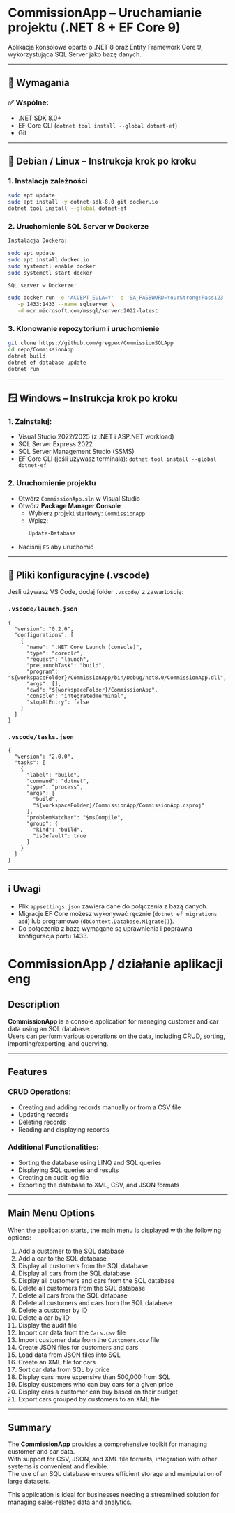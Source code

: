 # CommissionApp – Uruchamianie projektu (.NET 8 + EF Core 9)

Aplikacja konsolowa oparta o .NET 8 oraz Entity Framework Core 9, wykorzystująca SQL Server jako bazę danych.

---

## 🔧 Wymagania

### ✅ Wspólne:
- .NET SDK 8.0+
- EF Core CLI (`dotnet tool install --global dotnet-ef`)
- Git

---

## 🐧 Debian / Linux – Instrukcja krok po kroku

### 1. Instalacja zależności

```bash
sudo apt update
sudo apt install -y dotnet-sdk-8.0 git docker.io
dotnet tool install --global dotnet-ef
```

### 2. Uruchomienie SQL Server w Dockerze

```bash
Instalacja Dockera:

sudo apt update
sudo apt install docker.io
sudo systemctl enable docker
sudo systemctl start docker

SQL server w Dockerze:

sudo docker run -e 'ACCEPT_EULA=Y' -e 'SA_PASSWORD=YourStrong!Pass123' \
   -p 1433:1433 --name sqlserver \
   -d mcr.microsoft.com/mssql/server:2022-latest
```

### 3. Klonowanie repozytorium i uruchomienie

```bash
git clone https://github.com/gregpec/CommissionSQLApp
cd repo/CommissionApp
dotnet build
dotnet ef database update
dotnet run
```

---

## 🪟 Windows – Instrukcja krok po kroku

### 1. Zainstaluj:
- Visual Studio 2022/2025 (z .NET i ASP.NET workload)
- SQL Server Express 2022
- SQL Server Management Studio (SSMS)
- EF Core CLI (jeśli używasz terminala): `dotnet tool install --global dotnet-ef`

### 2. Uruchomienie projektu

- Otwórz `CommissionApp.sln` w Visual Studio
- Otwórz **Package Manager Console**
  - Wybierz projekt startowy: `CommissionApp`
  - Wpisz:
    ```powershell
    Update-Database
    ```
- Naciśnij `F5` aby uruchomić

---

## 📂 Pliki konfiguracyjne (.vscode)

Jeśli używasz VS Code, dodaj folder `.vscode/` z zawartością:

### `.vscode/launch.json`

```
{
  "version": "0.2.0",
  "configurations": [
    {
      "name": ".NET Core Launch (console)",
      "type": "coreclr",
      "request": "launch",
      "preLaunchTask": "build",
      "program": "${workspaceFolder}/CommissionApp/bin/Debug/net8.0/CommissionApp.dll",
      "args": [],
      "cwd": "${workspaceFolder}/CommissionApp",
      "console": "integratedTerminal",
      "stopAtEntry": false
    }
  ]
}
```

### `.vscode/tasks.json`

```
{
  "version": "2.0.0",
  "tasks": [
    {
      "label": "build",
      "command": "dotnet",
      "type": "process",
      "args": [
        "build",
        "${workspaceFolder}/CommissionApp/CommissionApp.csproj"
      ],
      "problemMatcher": "$msCompile",
      "group": {
        "kind": "build",
        "isDefault": true
      }
    }
  ]
}
```

---

## ℹ️ Uwagi

- Plik `appsettings.json` zawiera dane do połączenia z bazą danych.
- Migracje EF Core możesz wykonywać ręcznie (`dotnet ef migrations add`) lub programowo (`dbContext.Database.Migrate()`).
- Do połączenia z bazą wymagane są uprawnienia i poprawna konfiguracja portu 1433.

# CommissionApp / działanie aplikacji eng

## Description

**CommissionApp** is a console application for managing customer and car data using an SQL database.  
Users can perform various operations on the data, including CRUD, sorting, importing/exporting, and querying.

---

## Features

### CRUD Operations:
- Creating and adding records manually or from a CSV file  
- Updating records  
- Deleting records  
- Reading and displaying records  

### Additional Functionalities:
- Sorting the database using LINQ and SQL queries  
- Displaying SQL queries and results  
- Creating an audit log file  
- Exporting the database to XML, CSV, and JSON formats  

---

## Main Menu Options

When the application starts, the main menu is displayed with the following options:

1. Add a customer to the SQL database  
2. Add a car to the SQL database  
3. Display all customers from the SQL database  
4. Display all cars from the SQL database  
5. Display all customers and cars from the SQL database  
6. Delete all customers from the SQL database  
7. Delete all cars from the SQL database  
8. Delete all customers and cars from the SQL database  
9. Delete a customer by ID  
10. Delete a car by ID  
11. Display the audit file  
12. Import car data from the `Cars.csv` file  
13. Import customer data from the `Customers.csv` file  
14. Create JSON files for customers and cars  
15. Load data from JSON files into SQL  
16. Create an XML file for cars  
17. Sort car data from SQL by price  
18. Display cars more expensive than 500,000 from SQL  
19. Display customers who can buy cars for a given price  
20. Display cars a customer can buy based on their budget  
21. Export cars grouped by customers to an XML file  

---

## Summary

The **CommissionApp** provides a comprehensive toolkit for managing customer and car data.  
With support for CSV, JSON, and XML file formats, integration with other systems is convenient and flexible.  
The use of an SQL database ensures efficient storage and manipulation of large datasets.  

This application is ideal for businesses needing a streamlined solution for managing sales-related data and analytics.
